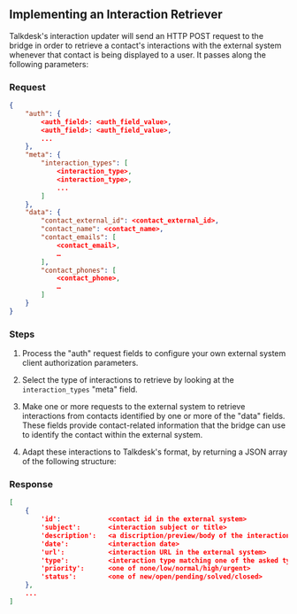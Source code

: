## Implementing an Interaction Retriever

Talkdesk's interaction updater will send an HTTP POST request to the bridge in order to retrieve a contact's interactions with the external system whenever that contact is being displayed to a user. It passes along the following parameters:

### Request

```json
{
    "auth": {
        <auth_field>: <auth_field_value>,
        <auth_field>: <auth_field_value>,
        ...
    },
    "meta": {
        "interaction_types": [
            <interaction_type>,
            <interaction_type>,
            ...
        ]
    },
    "data": {
        "contact_external_id": <contact_external_id>,
        "contact_name": <contact_name>,
        "contact_emails": [
            <contact_email>,
            …
        ],
        "contact_phones": [
            <contact_phone>,
            …
        ]
    }
}
```

### Steps

1. Process the "auth" request fields to configure your own external system client authorization parameters.

2. Select the type of interactions to retrieve by looking at the `interaction_types` "meta" field.

3. Make one or more requests to the external system to retrieve interactions from contacts identified by one or more of the "data" fields. These fields provide contact-related information that the bridge can use to identify the contact within the external system.

4. Adapt these interactions to Talkdesk's format, by returning a JSON array of the following structure:

### Response

```json
[
    {
        'id':            <contact id in the external system>
        'subject':       <interaction subject or title>
        'description':   <a discription/preview/body of the interaction>
        'date':          <interaction date>
        'url':           <interaction URL in the external system>
        'type':          <interaction type matching one of the asked types in the "meta" field of the request>
        'priority':      <one of none/low/normal/high/urgent>
        'status':        <one of new/open/pending/solved/closed>
    },
    ...
]
```